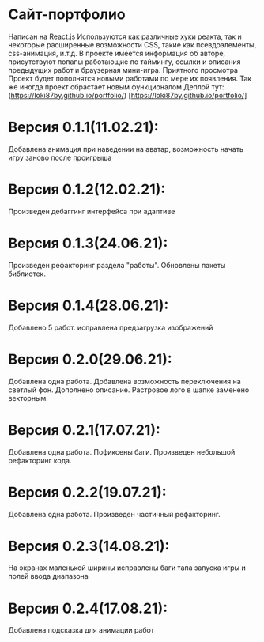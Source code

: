 # Сайт-портфолио
Написан на React.js
Используются как различные хуки реакта, так и некоторые расширенные возможности CSS, такие как псевдоэлементы, css-анимация, и.т.д.
В проекте имеется информация об авторе, присутствуют попапы работающие по таймингу, ссылки и описания предыдущих работ и браузерная мини-игра.
Приятного просмотра
Проект будет пополнятся новыми работами по мере их появления.
Так же иногда проект обрастает новым функционалом
Деплой тут: (https://loki87by.github.io/portfolio/) [https://loki87by.github.io/portfolio/]
# Версия 0.1.1(11.02.21):
Добавлена анимация при наведении на аватар, возможность начать игру заново после проигрыша
# Версия 0.1.2(12.02.21):
Произведен дебаггинг интерфейса при адаптиве
# Версия 0.1.3(24.06.21):
Произведен рефакторинг раздела "работы". Обновлены пакеты библиотек.
# Версия 0.1.4(28.06.21):
Добавлено 5 работ. исправлена предзагрузка изображений
# Версия 0.2.0(29.06.21):
Добавлена одна работа. Добавлена возможность переключения на светлый фон. Дополнено описание. Растровое лого в шапке заменено векторным.
# Версия 0.2.1(17.07.21):
Добавлена одна работа. Пофиксены баги. Произведен небольшой рефакторинг кода.
# Версия 0.2.2(19.07.21):
Добавлена одна работа. Произведен частичный рефакторинг.
# Версия 0.2.3(14.08.21):
На экранах маленькой ширины исправлены баги тапа запуска игры и полей ввода диапазона
# Версия 0.2.4(17.08.21):
Добавлена подсказка для анимации работ
